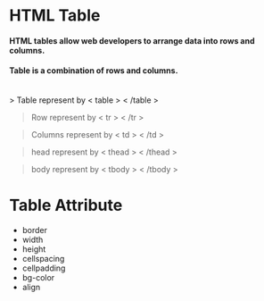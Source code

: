 # HTML Table

#### HTML tables allow web developers to arrange data into rows and columns.
#### Table is a combination of rows and columns.
<br/>
> Table represent by < table > < /table >

> Row represent by < tr > < /tr >

> Columns represent by < td > < /td >

> head represent by < thead > < /thead >

> body represent by < tbody > < /tbody >

# Table Attribute
* border
* width
* height
* cellspacing
* cellpadding
* bg-color
* align
